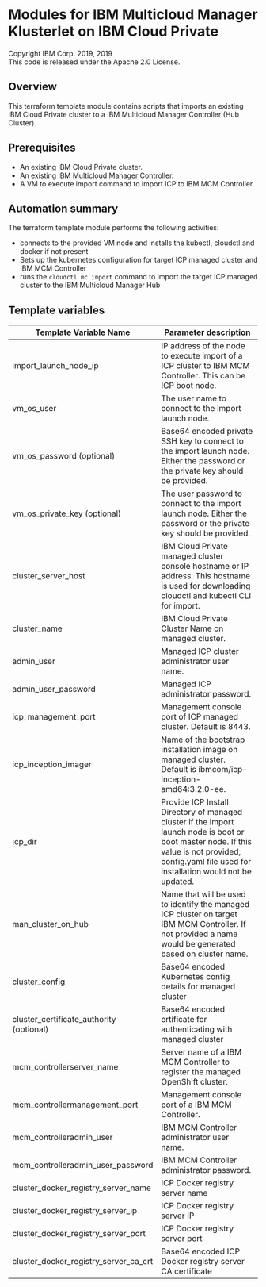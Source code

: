 # Modules for IBM Multicloud Manager Klusterlet on IBM Cloud Private
Copyright IBM Corp. 2019, 2019 \
This code is released under the Apache 2.0 License.

## Overview
 This terraform template module contains scripts that imports an existing IBM Cloud Private cluster to a IBM Multicloud Manager Controller (Hub Cluster).

## Prerequisites
* An existing IBM Cloud Private cluster.
* An existing IBM Multicloud Manager Controller.
* A VM to execute import command to import ICP to IBM MCM Controller.

## Automation summary
The terraform template module performs the following activities:
* connects to the provided VM node and installs the kubectl, cloudctl and docker if not present 
* Sets up the kubernetes configuration for target ICP managed cluster and IBM MCM Controller
* runs the `cloudctl mc import` command to import the target ICP managed cluster to the IBM Multicloud Manager Hub

## Template variables
Template Variable Name                                        | Parameter description
------------------------------------------------------|------------------------------------------------------------------
import_launch_node_ip| IP address of the node to execute import of a ICP cluster to IBM MCM Controller. This can be ICP boot node.
vm_os_user | The user name to connect to the import launch node.
vm_os_password (optional)| Base64 encoded private SSH key to connect to the import launch node. Either the password or the private key should be provided.
vm_os_private_key (optional)| The user password to connect to the import launch node. Either the password or the private key should be provided.
cluster_server_host| IBM Cloud Private managed cluster console hostname or IP address. This hostname is used for downloading cloudctl and kubectl CLI for import.
cluster_name| IBM Cloud Private Cluster Name on managed cluster.
admin_user| Managed ICP cluster administrator user name.
admin_user_password| Managed ICP administrator password.
icp_management_port| Management console port of ICP managed cluster. Default is 8443.
icp_inception_imager | Name of the bootstrap installation image on managed cluster. Default is ibmcom/icp-inception-amd64:3.2.0-ee.
icp_dir | Provide ICP Install Directory of managed cluster if the import launch node is boot or boot master node. If this value is not provided, config.yaml file used for installation would not be updated.
man_cluster_on_hub  | Name that will be used to identify the managed ICP cluster on target IBM MCM Controller. If not provided a name would be generated based on cluster name.
cluster_config | Base64 encoded Kubernetes config details for managed cluster
cluster_certificate_authority (optional) | Base64 encoded ertificate for authenticating with managed cluster
mcm_controllerserver_name | Server name of a IBM MCM Controller to register the managed OpenShift cluster.
mcm_controllermanagement_port | Management console port of a IBM MCM Controller.
mcm_controlleradmin_user | IBM MCM Controller administrator user name.
mcm_controlleradmin_user_password | IBM MCM Controller administrator password.
cluster_docker_registry_server_name | ICP Docker registry server name
cluster_docker_registry_server_ip | ICP Docker registry server IP
cluster_docker_registry_server_port | ICP Docker registry server port
cluster_docker_registry_server_ca_crt | Base64 encoded ICP Docker registry server CA certificate

